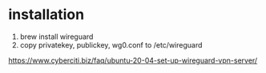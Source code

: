 # installation

1. brew install wireguard
2. copy privatekey, publickey, wg0.conf to /etc/wireguard

https://www.cyberciti.biz/faq/ubuntu-20-04-set-up-wireguard-vpn-server/

